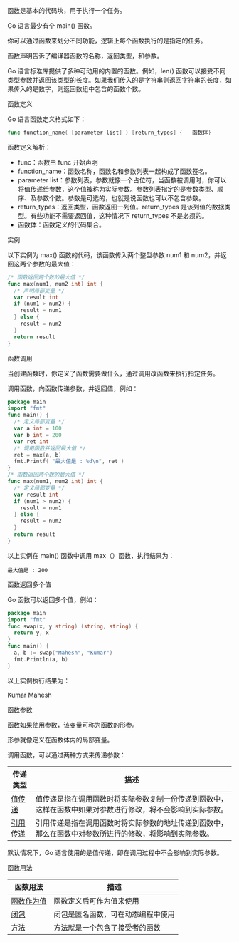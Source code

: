 函数是基本的代码块，用于执行一个任务。

Go 语言最少有个 main() 函数。

你可以通过函数来划分不同功能，逻辑上每个函数执行的是指定的任务。

函数声明告诉了编译器函数的名称，返回类型，和参数。

Go 语言标准库提供了多种可动用的内置的函数。例如，len() 函数可以接受不同类型参数并返回该类型的长度。如果我们传入的是字符串则返回字符串的长度，如果传入的是数字，则返回数组中包含的函数个数。

函数定义

Go 语言函数定义格式如下：

```go
func function_name( [parameter list] ) [return_types] {   函数体}
```

函数定义解析：

- func：函数由 func 开始声明
- function_name：函数名称，函数名和参数列表一起构成了函数签名。
- parameter list：参数列表，参数就像一个占位符，当函数被调用时，你可以将值传递给参数，这个值被称为实际参数。参数列表指定的是参数类型、顺序、及参数个数。参数是可选的，也就是说函数也可以不包含参数。
- return_types：返回类型，函数返回一列值。return_types 是该列值的数据类型。有些功能不需要返回值，这种情况下 return_types 不是必须的。
- 函数体：函数定义的代码集合。

实例

以下实例为 max() 函数的代码，该函数传入两个整型参数 num1 和 num2，并返回这两个参数的最大值：

```go
/* 函数返回两个数的最大值 */ 
func max(num1, num2 int) int {
  /* 声明局部变量 */
  var result int
  if (num1 > num2) {
    result = num1
  } else {
    result = num2
  }
  return result
}     
```

函数调用

当创建函数时，你定义了函数需要做什么，通过调用改函数来执行指定任务。

调用函数，向函数传递参数，并返回值，例如：

```go
package main 
import "fmt" 
func main() {
  /* 定义局部变量 */
  var a int = 100
  var b int = 200
  var ret int
  /* 调用函数并返回最大值 */
  ret = max(a, b) 
  fmt.Printf( "最大值是 : %d\n", ret )
}
/* 函数返回两个数的最大值 */
func max(num1, num2 int) int {
  /* 定义局部变量 */
  var result int
  if (num1 > num2) {
    result = num1
  } else {
    result = num2
  }
  return result
}
```

以上实例在 main() 函数中调用 max（）函数，执行结果为：

```
最大值是 : 200
```

函数返回多个值

Go 函数可以返回多个值，例如：

```go
package main 
import "fmt" 
func swap(x, y string) (string, string) {
  return y, x 
} 
func main() {
  a, b := swap("Mahesh", "Kumar")
  fmt.Println(a, b)
}
```

以上实例执行结果为：

Kumar Mahesh

函数参数

函数如果使用参数，该变量可称为函数的形参。

形参就像定义在函数体内的局部变量。

调用函数，可以通过两种方式来传递参数：

| 传递类型                                                     | 描述                                                         |
| ------------------------------------------------------------ | ------------------------------------------------------------ |
| [值传递](https://edu.aliyun.com/go/go-function-call-by-value.html) | 值传递是指在调用函数时将实际参数复制一份传递到函数中，这样在函数中如果对参数进行修改，将不会影响到实际参数。 |
| [引用传递](https://edu.aliyun.com/go/go-function-call-by-reference.html) | 引用传递是指在调用函数时将实际参数的地址传递到函数中，那么在函数中对参数所进行的修改，将影响到实际参数。 |

默认情况下，Go 语言使用的是值传递，即在调用过程中不会影响到实际参数。

函数用法

| 函数用法                                                     | 描述                               |
| ------------------------------------------------------------ | ---------------------------------- |
| [函数作为值](https://edu.aliyun.com/go/go-function-as-values.html) | 函数定义后可作为值来使用           |
| [闭包](https://edu.aliyun.com/go/go-function-closures.html)  | 闭包是匿名函数，可在动态编程中使用 |
| [方法](https://edu.aliyun.com/go/go-method.html)             | 方法就是一个包含了接受者的函数     |